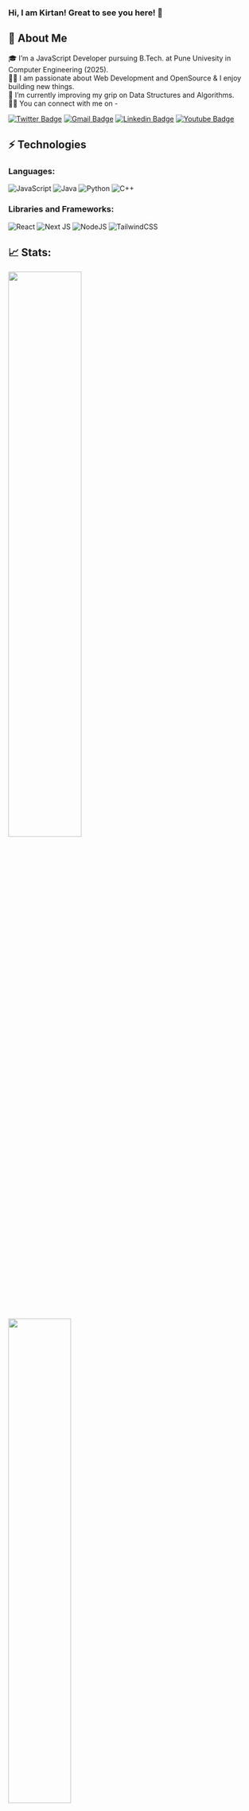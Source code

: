 ### Hi, I am Kirtan! Great to see you here! 👋 

## 🚀 About Me 
🎓 I’m a JavaScript Developer pursuing B.Tech. at Pune Univesity in Computer Engineering (2025).</br>
👨‍💻 I am passionate about Web Development and OpenSource & I enjoy building new things.<br>
🌱 I’m currently improving my grip on Data Structures and Algorithms.<br>
🙋‍♂️ You can connect with me on -


[![Twitter Badge](https://img.shields.io/badge/-kirtanchandak-blue?style=flat-square&logo=Twitter&logoColor=white&link=https://www.linkedin.com/in/kaiwalyakoparkar/)](https://www.twitter.com/chandak_kirtan/)
[![Gmail Badge](https://img.shields.io/badge/-kirtanmchandak5@gmail.com-c14438?style=flat-square&logo=Gmail&logoColor=white&link=mailto:kirtanmchandak5@gmail.com)](mailto:kirtanmchandak5@gmail.com)
[![Linkedin Badge](https://img.shields.io/badge/-kirtanchandak-blue?style=flat-square&logo=Linkedin&logoColor=white&link=https://www.linkedin.com/in/kirtanchandak/)](https://www.linkedin.com/in/kirtan-chandak-65736b159/)
[![Youtube Badge](https://img.shields.io/badge/-Kirtan%20Chandak-darkred?style=flat-square&logo=youtube&logoColor=white&link=https://www.youtube.com/channel/UCZow8pOHiyz26yl4Da-Mfzw)](https://www.youtube.com/channel/UCd9I-SWP6ycLi5K_5sr4Xeg)

## ⚡ Technologies

### Languages:

![JavaScript](https://img.shields.io/badge/javascript-%23323330.svg?style=for-the-badge&logo=javascript&logoColor=%23F7DF1E)
![Java](https://img.shields.io/badge/java-%23ED8B00.svg?style=for-the-badge&logo=java&logoColor=white)
![Python](https://img.shields.io/badge/python-3670A0?style=for-the-badge&logo=python&logoColor=ffdd54)
![C++](https://img.shields.io/badge/c++-%2300599C.svg?style=for-the-badge&logo=c%2B%2B&logoColor=white)

### Libraries and Frameworks:

![React](https://img.shields.io/badge/react-%2320232a.svg?style=for-the-badge&logo=react&logoColor=%2361DAFB)
![Next JS](https://img.shields.io/badge/Next-black?style=for-the-badge&logo=next.js&logoColor=white)
![NodeJS](https://img.shields.io/badge/node.js-6DA55F?style=for-the-badge&logo=node.js&logoColor=white)
![TailwindCSS](https://img.shields.io/badge/tailwindcss-%2338B2AC.svg?style=for-the-badge&logo=tailwind-css&logoColor=white)

## 📈 Stats:
<p>
  <img width="54%" src="https://github-readme-stats.vercel.app/api?username=kirtanchandak&show_icons=true&theme=tokyonight" />
  <img width="50%" src="https://github-readme-stats.vercel.app/api/top-langs?username=kirtanchandak&show_icons=true&theme=tokyonight&locale=en&layout=compact&langs_count=7" /></br>
  
</p>


